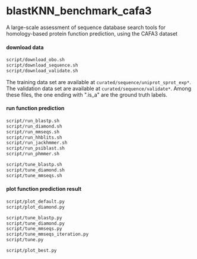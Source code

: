 # blastKNN_benchmark_cafa3 #

A large-scale assessment of sequence database search tools for homology-based protein function prediction,
using the CAFA3 dataset

#### download data ####
```bash
script/download_obo.sh
script/download_sequence.sh
script/download_validate.sh
```

The training data set are available at
`` curated/sequence/uniprot_sprot_exp* ``.
The validation data set are available at
`` curated/sequence/validate* ``.
Among these files, the one ending with ".is_a" are the ground truth labels.

#### run function prediction ####
```bash
script/run_blastp.sh   
script/run_diamond.sh
script/run_mmseqs.sh
script/run_hhblits.sh
script/run_jackhmmer.sh
script/run_psiblast.sh
script/run_phmmer.sh

script/tune_blastp.sh
script/tune_diamond.sh
script/tune_mmseqs.sh
```

#### plot function prediction result ####
```bash
script/plot_default.py
script/plot_diamond.py

script/tune_blastp.py
script/tune_diamond.py
script/tune_mmseqs.py
script/tune_mmseqs_iteration.py
script/tune.py

script/plot_best.py
```
